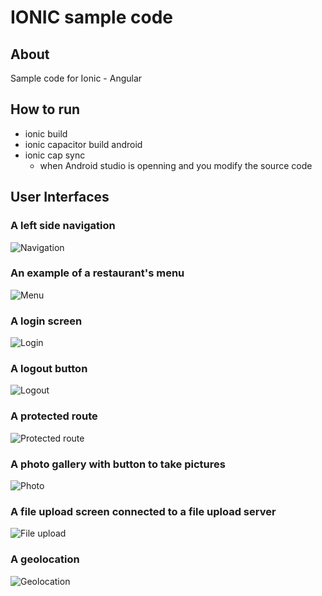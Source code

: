 # IONIC sample code

## About
Sample code for Ionic - Angular

## How to run
- ionic build
- ionic capacitor build android
- ionic cap sync 
  - when Android studio is openning and you modify the source code

## User Interfaces
### A left side navigation
![Navigation](/images/navigation.jpg)

### An example of a restaurant's menu
![Menu](/images/menu.jpg)

### A login screen
![Login](/images/login.jpg)

### A logout button
![Logout](/images/logout.jpg)

### A protected route
![Protected route](/images/protected_route.jpg)

### A photo gallery with button to take pictures
![Photo](/images/photo.jpg)

### A file upload screen connected to a file upload server
![File upload](/images/file_upload.jpg)

### A geolocation
![Geolocation](/images/geolocation.jpg)
